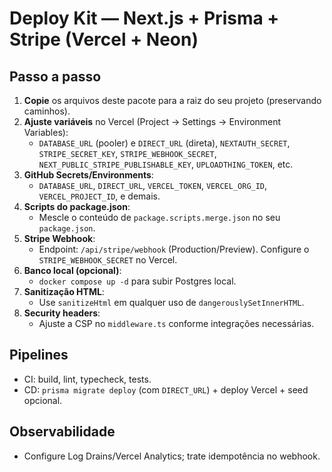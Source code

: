 # Deploy Kit — Next.js + Prisma + Stripe (Vercel + Neon)

## Passo a passo
1. **Copie** os arquivos deste pacote para a raiz do seu projeto (preservando caminhos).
2. **Ajuste variáveis** no Vercel (Project → Settings → Environment Variables):
   - `DATABASE_URL` (pooler) e `DIRECT_URL` (direta), `NEXTAUTH_SECRET`,
     `STRIPE_SECRET_KEY`, `STRIPE_WEBHOOK_SECRET`, `NEXT_PUBLIC_STRIPE_PUBLISHABLE_KEY`,
     `UPLOADTHING_TOKEN`, etc.
3. **GitHub Secrets/Environments**:
   - `DATABASE_URL`, `DIRECT_URL`, `VERCEL_TOKEN`, `VERCEL_ORG_ID`, `VERCEL_PROJECT_ID`, e demais.
4. **Scripts do package.json**:
   - Mescle o conteúdo de `package.scripts.merge.json` no seu `package.json`.
5. **Stripe Webhook**:
   - Endpoint: `/api/stripe/webhook` (Production/Preview). Configure o `STRIPE_WEBHOOK_SECRET` no Vercel.
6. **Banco local (opcional)**:
   - `docker compose up -d` para subir Postgres local.
7. **Sanitização HTML**:
   - Use `sanitizeHtml` em qualquer uso de `dangerouslySetInnerHTML`.
8. **Security headers**:
   - Ajuste a CSP no `middleware.ts` conforme integrações necessárias.

## Pipelines
- CI: build, lint, typecheck, tests.
- CD: `prisma migrate deploy` (com `DIRECT_URL`) + deploy Vercel + seed opcional.

## Observabilidade
- Configure Log Drains/Vercel Analytics; trate idempotência no webhook.
